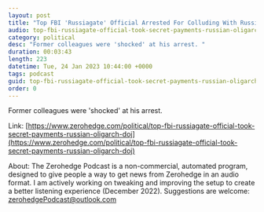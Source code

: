 ```yaml
---
layout: post
title: "Top FBI 'Russiagate' Official Arrested For Colluding With Russian Oligarch: DOJ"
audio: top-fbi-russiagate-official-took-secret-payments-russian-oligarch-doj-0
category: political
desc: "Former colleagues were 'shocked' at his arrest. "
duration: 00:03:43
length: 223
datetime: Tue, 24 Jan 2023 10:44:00 +0000
tags: podcast
guid: top-fbi-russiagate-official-took-secret-payments-russian-oligarch-doj-0
order: 0
---
```

Former colleagues were 'shocked' at his arrest. 

Link: [https://www.zerohedge.com/political/top-fbi-russiagate-official-took-secret-payments-russian-oligarch-doj](https://www.zerohedge.com/political/top-fbi-russiagate-official-took-secret-payments-russian-oligarch-doj)

About: The Zerohedge Podcast is a non-commercial, automated program, designed to give people a way to get news from Zerohedge in an audio format.  I am actively working on tweaking and improving the setup to create a better listening experience (December 2022).  Suggestions are welcome: [zerohedgePodcast@outlook.com](mailto:zerohedgePodcast@outlook.com)